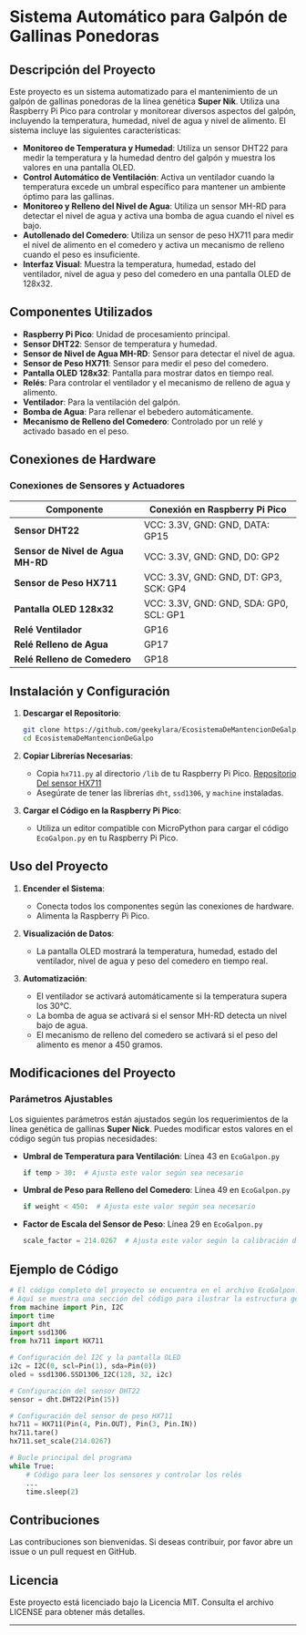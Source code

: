 # Sistema Automático para Galpón de Gallinas Ponedoras

## Descripción del Proyecto

Este proyecto es un sistema automatizado para el mantenimiento de un galpón de gallinas ponedoras de la línea genética **Super Nik**. Utiliza una Raspberry Pi Pico para controlar y monitorear diversos aspectos del galpón, incluyendo la temperatura, humedad, nivel de agua y nivel de alimento. El sistema incluye las siguientes características:

- **Monitoreo de Temperatura y Humedad**: Utiliza un sensor DHT22 para medir la temperatura y la humedad dentro del galpón y muestra los valores en una pantalla OLED.
- **Control Automático de Ventilación**: Activa un ventilador cuando la temperatura excede un umbral específico para mantener un ambiente óptimo para las gallinas.
- **Monitoreo y Relleno del Nivel de Agua**: Utiliza un sensor MH-RD para detectar el nivel de agua y activa una bomba de agua cuando el nivel es bajo.
- **Autollenado del Comedero**: Utiliza un sensor de peso HX711 para medir el nivel de alimento en el comedero y activa un mecanismo de relleno cuando el peso es insuficiente.
- **Interfaz Visual**: Muestra la temperatura, humedad, estado del ventilador, nivel de agua y peso del comedero en una pantalla OLED de 128x32.

## Componentes Utilizados

- **Raspberry Pi Pico**: Unidad de procesamiento principal.
- **Sensor DHT22**: Sensor de temperatura y humedad.
- **Sensor de Nivel de Agua MH-RD**: Sensor para detectar el nivel de agua.
- **Sensor de Peso HX711**: Sensor para medir el peso del comedero.
- **Pantalla OLED 128x32**: Pantalla para mostrar datos en tiempo real.
- **Relés**: Para controlar el ventilador y el mecanismo de relleno de agua y alimento.
- **Ventilador**: Para la ventilación del galpón.
- **Bomba de Agua**: Para rellenar el bebedero automáticamente.
- **Mecanismo de Relleno del Comedero**: Controlado por un relé y activado basado en el peso.

## Conexiones de Hardware

### Conexiones de Sensores y Actuadores

| Componente                | Conexión en Raspberry Pi Pico |
|---------------------------|------------------------------|
| **Sensor DHT22**          | VCC: 3.3V, GND: GND, DATA: GP15 |
| **Sensor de Nivel de Agua MH-RD** | VCC: 3.3V, GND: GND, D0: GP2 |
| **Sensor de Peso HX711**  | VCC: 3.3V, GND: GND, DT: GP3, SCK: GP4 |
| **Pantalla OLED 128x32**  | VCC: 3.3V, GND: GND, SDA: GP0, SCL: GP1 |
| **Relé Ventilador**       | GP16 |
| **Relé Relleno de Agua**  | GP17 |
| **Relé Relleno de Comedero** | GP18 |

## Instalación y Configuración

1. **Descargar el Repositorio**:
   ```bash
   git clone https://github.com/geekylara/EcosistemaDeMantencionDeGalpon.git
   cd EcosistemaDeMantencionDeGalpo
   ```

2. **Copiar Librerías Necesarias**:
   - Copia `hx711.py` al directorio `/lib` de tu Raspberry Pi Pico. <a rel="noreferrer" target="_new" href="https://github.com/robert-hh/hx711">Repositorio Del sensor HX711</a>
   - Asegúrate de tener las librerías `dht`, `ssd1306`, y `machine` instaladas.

3. **Cargar el Código en la Raspberry Pi Pico**:
   - Utiliza un editor compatible con MicroPython para cargar el código `EcoGalpon.py` en tu Raspberry Pi Pico.

## Uso del Proyecto

1. **Encender el Sistema**:
   - Conecta todos los componentes según las conexiones de hardware.
   - Alimenta la Raspberry Pi Pico.

2. **Visualización de Datos**:
   - La pantalla OLED mostrará la temperatura, humedad, estado del ventilador, nivel de agua y peso del comedero en tiempo real.

3. **Automatización**:
   - El ventilador se activará automáticamente si la temperatura supera los 30°C.
   - La bomba de agua se activará si el sensor MH-RD detecta un nivel bajo de agua.
   - El mecanismo de relleno del comedero se activará si el peso del alimento es menor a 450 gramos.

## Modificaciones del Proyecto

### Parámetros Ajustables

Los siguientes parámetros están ajustados según los requerimientos de la línea genética de gallinas **Super Nick**. Puedes modificar estos valores en el código según tus propias necesidades:

- **Umbral de Temperatura para Ventilación**: Línea 43 en `EcoGalpon.py`
  ```python
  if temp > 30:  # Ajusta este valor según sea necesario
  ```

- **Umbral de Peso para Relleno del Comedero**: Línea 49 en `EcoGalpon.py`
  ```python
  if weight < 450:  # Ajusta este valor según sea necesario
  ```

- **Factor de Escala del Sensor de Peso**: Línea 29 en `EcoGalpon.py`
  ```python
  scale_factor = 214.0267  # Ajusta este valor según la calibración de tu sensor
  ```

## Ejemplo de Código

```python
# El código completo del proyecto se encuentra en el archivo EcoGalpon.py.
# Aquí se muestra una sección del código para ilustrar la estructura general.
from machine import Pin, I2C
import time
import dht
import ssd1306
from hx711 import HX711

# Configuración del I2C y la pantalla OLED
i2c = I2C(0, scl=Pin(1), sda=Pin(0))
oled = ssd1306.SSD1306_I2C(128, 32, i2c)

# Configuración del sensor DHT22
sensor = dht.DHT22(Pin(15))

# Configuración del sensor de peso HX711
hx711 = HX711(Pin(4, Pin.OUT), Pin(3, Pin.IN))
hx711.tare()
hx711.set_scale(214.0267)

# Bucle principal del programa
while True:
    # Código para leer los sensores y controlar los relés
    ...
    time.sleep(2)
```

## Contribuciones

Las contribuciones son bienvenidas. Si deseas contribuir, por favor abre un issue o un pull request en GitHub.

## Licencia

Este proyecto está licenciado bajo la Licencia MIT. Consulta el archivo LICENSE para obtener más detalles.

---
